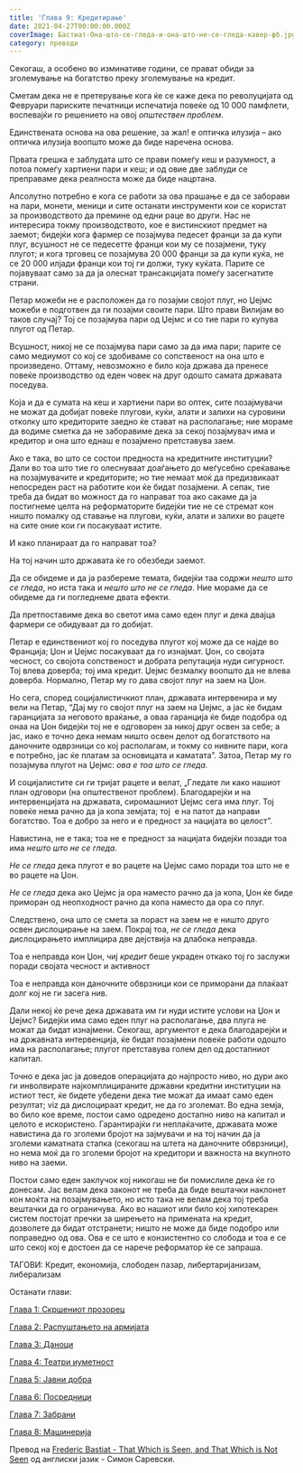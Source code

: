 ```yaml
---
title: 'Глава 9: Кредитирање'
date: 2021-04-27T00:00:00.000Z
coverImage: Бастиат-Она-што-се-гледа-и-она-што-не-се-гледа-кавер-фб.jpg
category: преводи
---
```


Секогаш, а особено во изминативе години, се прават обиди за зголемување на богатство преку зголемување на кредит.

Сметам дека не е претерување кога ќе се каже дека по револуцијата од Февруари париските печатници испечатија повеќе од 10 000 памфлети, воспевајќи го решението на овој _општествен проблем_.

Единствената основа на ова решение, за жал! е оптичка илузија – ако оптичка илузија воопшто може да биде наречена основа.

Првaтa грешка е заблудата што се прави помеѓу кеш и разумност, а потоа помеѓу хартиени пари и кеш; и од овие две заблуди се преправаме дека реалноста може да биде нацртана.

Апсолутно потребно е кога се работи за ова прашање е да се заборави на пари, монети, меници и сите останати инструменти кои се користат за производството да премине од едни раце во други. Нас не интересира токму производството, кое е вистинскиот предмет на заемот; бидејќи кога фармер се позајмува педесет франци за да купи плуг, всушност не се педесетте франци кои му се позајмени, туку плугот; и кога трговец се позајмува 20 000 франци за да купи куќа, не се 20 000 илјади франци кои тој ги должи, туку куќата. Парите се појавуваат само за да ја олеснат трансакцијата помеѓу засегнатите страни.

Петар можеби не е расположен да го позајми својот плуг, но Џејмс можеби е подготвен да ги позајми своите пари. Што прави Вилијам во таков случај? Тој се позајмува пари од Џејмс и со тие пари го купува плугот од Петар.

Всушност, никој не се позајмува пари само за да има пари; парите се само медиумот со кој се здобиваме со сопственост на она што е произведено. Оттаму, невозможно е било која држава да пренесе повеќе производство од еден човек на друг одошто самата државата поседува.

Која и да е сумата на кеш и хартиени пари во оптек, сите позајмувачи не можат да добијат повеќе плугови, куќи, алати и залихи на суровини отколку што кредиторите заедно ќе стават на располагање; ние мораме да водиме сметка да не заборавиме дека за секој позајмувач има и кредитор и она што еднаш е позајмено претставува заем.

Ако е така, во што се состои предноста на кредитните институции? Дали во тоа што тие го олеснуваат доаѓањето до меѓусебно среќавање на позајмувачите и кредиторите; но тие немаат моќ да предизвикаат непосреден раст на работите кои ќе бидат позајмени. А сепак, тие треба да бидат во можност да го направат тоа ако сакаме да ја постигнеме целта на реформаторите бидејќи тие не се стремат кон ништо помалку од ставање на плугови, куќи, алати и залихи во рацете на сите оние кои ги посакуваат истите.

И како планираат да го направат тоа?

На тој начин што државата ќе го обезбеди заемот.

Да се обидеме и да ја разбереме темата, бидејќи таа содржи _нешто што се гледа_, но иста така и _нешто што не се гледа_. Ние мораме да се обидеме да ги погледнеме двата ефекти.

Да претпоставиме дека во светот има само еден плуг и дека двајца фармери се обидуваат да го добијат.

Петар е единствениот кој го поседува плугот кој може да се најде во Франција; Џон и Џејмс посакуваат да го изнајмат. Џон, со својата чесност, со својота сопственост и добрата репутација нуди сигурност. Тој влева доверба; тој има кредит. Џејмс безмалку воопшто да не влева доверба. Нормално, Петар му го дава својот плуг на заем на Џон.

Но сега, според социјалистичкиот план, државата интервенира и му вели на Петар, “Дај му го својот плуг на заем на Џејмс, а јас ќе бидам гаранцијата за неговото враќање, а оваа гаранција ќе биде подобра од онаа на Џон бидејќи тој не е одговорен за никој друг освен за себе; а јас, иако е точно дека немам ништо освен делот од богатството на даночните одврзници со кој располагам, и токму со нивните пари, кога е потребно, јас ќе платам за основицата и каматата”. Затоа, Петар му го позајмува плугот на Џејмс: _ова е тоа што се гледа._

И социјалистите си ги тријат рацете и велат, „Гледате ли како нашиот план одговори (на општественот проблем). Благодарејќи и на интервенцијата на државата, сиромашниот Џејмс сега има плуг. Тој повеќе нема рачно да ја копа земјата; тој  е на патот да направи богатство. Тоа е добро за него и е предност за нацијата во целост”.

Навистина, не е така; тоа не е предност за нацијата бидејќи позади тоа има _нешто што не се гледа._

_Не се гледа_ дека плугот е во рацете на Џејмс само поради тоа што не е во рацете на Џон.

_Не се гледа_ дека ако Џејмс ја ора наместо рачно да ја копа, Џон ќе биде приморан од неопходност рачно да копа наместо да ора со плуг.

Следствено, она што се смета за пораст на заем не е ништо друго освен дислоцирање на заем. Покрај тоа, _не се гледа_ дека дислоцирањето имплицира две дејствија на длабока неправда.

Тоа е неправда кон Џон, чиј _кредит_ беше украден откако тој го заслужи поради својата чесност и активност

Тоа е неправда кон даночните обврзници кои се приморани да плаќаат долг кој не ги засега нив.

Дали некој ќе рече дека државата им ги нуди истите услови на Џон и Џејмс? Бидејќи има само еден плуг на располагање, два плуга не можат да бидат изнајмени. Секогаш, аргументот е дека благодарејќи и на државната интервенција, ќе бидат позајмени повеќе работи одошто има на располагање; плугот претставува голем дел од достапниот капитал.

Точно е дека јас ја доведов операцијата до најпросто ниво, но дури ако ги инволвирате најкомплицираните државни кредитни институции на истиот тест, ќе бидете убедени дека тие можат да имаат само еден резултат; viz да дислоцираат кредит, не да го зголемат. Во една земја, во било кое време, постои само одредено достапно ниво на капитал и целото е искористено. Гарантирајќи ги неплаќачите, државата може навистина да го зголеми бројот на зајмувачи и на тој начин да ја зголеми каматната стапка (секогаш на штета на даночните обврзници), но нема моќ да го зголеми бројот на кредитори и важноста на вкупното ниво на заеми.

Постои само еден заклучок кој никогаш не би помислиле дека ќе го донесам. Јас велам дека законот не треба да биде вештачки наклонет кон моќта на позајмувањето, но исто така не велам дека тој треба вештачки да го ограничува. Ако во нашиот или било кој хипотекарен систем постојат пречки за ширењето на примената на кредит, дозволете да бидат отстранети; ништо не може да биде подобро или поправедно од ова. Ова е се што е конзистентно со слобода и тоа е се што секој кој е достоен да се нарече реформатор ќе се запраша.

ТАГОВИ: Кредит, економија, слободен пазар, либертаријанизам, либерализам

Останати глави:

[Глава 1: Скршениот прозорец](http://libertaniabackup.local/ona-sto-se-gleda-i-ona-sto-ne-se-gleda-skrseniot-prozorec/)

[Глава 2: Распуштањето на армијата](http://libertaniabackup.local/ona-sto-se-gleda-i-ona-sto-ne-se-gleda-glava-2/?fbclid=IwAR0KMynIZBU7-pAUgOijoR7Zmn5jJzbsIMBFNxo2Kwr2g9viMVZ40BWuRq8)

[Глава 3: Даноци](http://libertaniabackup.local/ona-sto-se-gleda-i-ona-ston-ne-se-gleda-danoci/)

[Глава 4: Театри иуметност](http://libertaniabackup.local/ona-sto-se-gleda-i-ona-sto-ne-se-gleda-teatri-i-umetnost/)

[Глава 5: Јавни добра](http://libertaniabackup.local/bastiat-javni-dobra/)

[Глава 6: Посредници](http://libertaniabackup.local/ona-sto-se-gleda-i-ona-sto-ne-se-gleda-glava6/)

[Глава 7: Забрани](http://libertaniabackup.local/ona-sto-se-gleda-i-ona-sto-ne-se-gleda-glava7/)

[Глава 8: Машинерија](http://libertaniabackup.local/ona-sto-se-gleda-i-ona-sto-ne-se-gleda-glava8/)

Превoд на [Frederic Bastiat - That Which is Seen, and That Which is Not Seen](http://bastiat.org/en/twisatwins.html) од англиски јазик - Симон Саревски.
